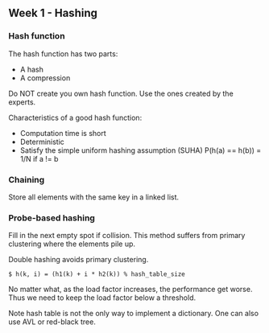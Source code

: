 ## Week 1 - Hashing

### Hash function

The hash function has two parts:
- A hash
- A compression

Do NOT create you own hash function. Use the ones created
by the experts.

Characteristics of a good hash function:
- Computation time is short
- Deterministic
- Satisfy the simple uniform hashing assumption (SUHA)
  P(h(a) == h(b)) = 1/N if a != b

### Chaining

Store all elements with the same key in a linked list.

### Probe-based hashing

Fill in the next empty spot if collision.
This method suffers from primary clustering where the
elements pile up.

Double hashing avoids primary clustering.

    $ h(k, i) = (h1(k) + i * h2(k)) % hash_table_size

No matter what, as the load factor increases, the performance
get worse. Thus we need to keep the load factor below
a threshold.

Note hash table is not the only way to implement a dictionary.
One can also use AVL or red-black tree.
